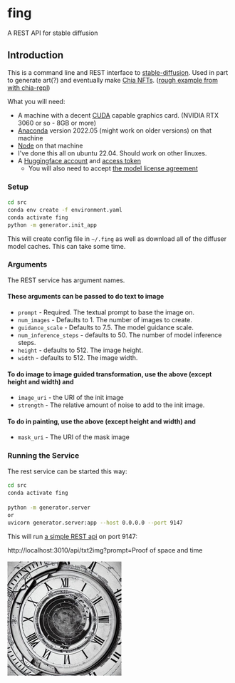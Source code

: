 # fing

A REST API for stable diffusion

## Introduction

This is a command line and REST interface to [stable-diffusion](https://github.com/CompVis/stable-diffusion). Used in part to generate art(?) and eventually make [Chia NFTs](https://www.chia.net/2022/06/29/1.4.0-introducing-the-chia-nft1-standard.en.html). ([rough example from with chia-repl](https://github.com/dkackman/chia-repl/blob/main/examples/scripts/txt2nft.js))

What you will need:

- A machine with a decent [CUDA](https://developer.nvidia.com/cuda-downloads) capable graphics card. (NVIDIA RTX 3060 or so - 8GB or more)
- [Anaconda](https://www.anaconda.com/) version 2022.05 (might work on older versions) on that machine
- [Node](https://nodejs.org/en/) on that machine
- I've done this all on ubuntu 22.04. Should work on other linuxes.
- A [Huggingface account](https://huggingface.co/welcome) and [access token](https://huggingface.co/settings/tokens)
  - You will also need to accept [the model license agreement](https://huggingface.co/CompVis/stable-diffusion-v1-4)

### Setup

```bash
cd src
conda env create -f environment.yaml
conda activate fing
python -m generator.init_app
```

This will create config file in `~/.fing` as well as download all of the diffuser model caches. This can take some time.

### Arguments

The REST service has argument names.

#### These arguments can be passed to do text to image

- `prompt` - Required. The textual prompt to base the image on.
- `num_images` - Defaults to 1. The number of images to create.
- `guidance_scale` - Defaults to 7.5. The model guidance scale.
- `num_inference_steps` - defaults to 50. The number of model inference steps.
- `height` - defaults to 512. The image height.
- `width` - defaults to 512. The image width.

#### To do image to image guided transformation, use the above (except height and width) and

- `image_uri` - the URI of the init image
- `strength` - The relative amount of noise to add to the init image.

#### To do in painting, use the above (except height and width) and

- `mask_uri` - The URI of the mask image

### Running the Service

The rest service can be started this way:

```bash
cd src
conda activate fing

python -m generator.server
or 
uvicorn generator.server:app --host 0.0.0.0 --port 9147
```

This will run [a simple REST api](https://dkackman.github.io/fing/) on port 9147:

<div>
http://localhost:3010/api/txt2img?prompt=Proof of space and time
</div>

<br>

<img src="post.jpg" width="256" height="256" alt="Proof of space and time."/>
